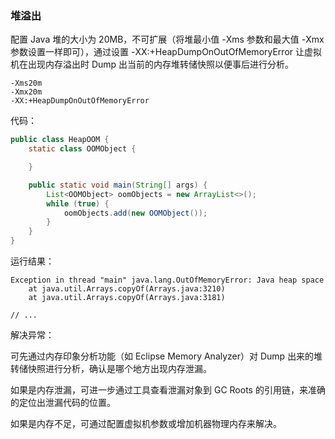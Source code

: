 ### 堆溢出

配置 Java 堆的大小为 20MB，不可扩展（将堆最小值 -Xms 参数和最大值 -Xmx 参数设置一样即可），通过设置 -XX:+HeapDumpOnOutOfMemoryError 让虚拟机在出现内存溢出时 Dump 出当前的内存堆转储快照以便事后进行分析。

```jvm
-Xms20m
-Xmx20m
-XX:+HeapDumpOnOutOfMemoryError
```

代码：
```java
public class HeapOOM {
    static class OOMObject {

    }

    public static void main(String[] args) {
        List<OOMObject> oomObjects = new ArrayList<>();
        while (true) {
            oomObjects.add(new OOMObject());
        }
    }
}
```

运行结果：
```
Exception in thread "main" java.lang.OutOfMemoryError: Java heap space
	at java.util.Arrays.copyOf(Arrays.java:3210)
	at java.util.Arrays.copyOf(Arrays.java:3181)

// ...
```

解决异常：

可先通过内存印象分析功能（如 Eclipse Memory Analyzer）对 Dump 出来的堆转储快照进行分析，确认是哪个地方出现内存泄漏。

如果是内存泄漏，可进一步通过工具查看泄漏对象到 GC Roots 的引用链，来准确的定位出泄漏代码的位置。

如果是内存不足，可通过配置虚拟机参数或增加机器物理内存来解决。